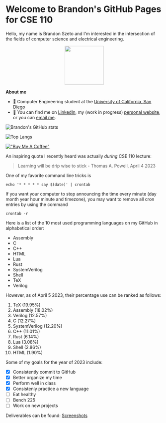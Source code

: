 <!-- Need to add: -->
<!-- - Pictures -->
<!-- - Headings -->
<!-- - Styling text -->
<!-- - Quoting text -->
<!-- - Quoting code -->
<!-- - External links -->
<!-- - Section links -->
<!-- - Relative links (Link to another .md file or an image in your repo. If linking to an image, encode it as a regular link rather than an image.) -->
<!-- - Ordered and unordered lists -->
<!-- - Task lists -->

# Welcome to Brandon's GitHub Pages for CSE 110

Hello, my name is Brandon Szeto and I'm interested in the intersection of the fields of computer science and electrical engineering. 

<p align="center">
<img src="https://user-images.githubusercontent.com/99768694/230155558-53b8fa68-aecc-46e4-875e-b146b3eb8271.jpg" width="125">
</p>

**About me**
- 📘 Computer Engineering student at the [University of California, San Diego](https://ucsd.edu)
- 💬 You can find me on [LinkedIn](https://www.linkedin.com/in/Brandon-szeto/), my (work in progress) [personal website](https://brandonszeto.com/), or you can [email me](mailto:bszeto@ucsd.edu).

![Brandon's GitHub stats](https://github-readme-stats-brandonszeto.vercel.app/api?username=brandonszeto&count_private=true&show_icons=true&theme=transparent)

![Top Langs](https://github-readme-stats-brandonszeto.vercel.app/api/top-langs/?username=brandonszeto&layout=compact&langs_count=10&theme=transparent)

[!["Buy Me A Coffee"](https://www.buymeacoffee.com/assets/img/custom_images/orange_img.png)](https://www.buymeacoffee.com/brandonszeto)

An inspiring quote I recently heard was actually *during* CSE 110 lecture:

> Learning will be drip wise to stick - Thomas A. Powell, April 4 2023

One of my favorite command line tricks is

```
echo '* * * * * say $(date)' | crontab
```

If you want your computer to stop announcing the time every minute (day month
year hour minute and timezone), you may want to remove all cron entries by using
the command

```
crontab -r
```

Here is a list of the 10 most used programming languages on my GitHub in
alphabetical order:
- Assembly
- C 
- C++ 
- HTML 
- Lua 
- Rust 
- SystemVerilog
- Shell 
- TeX
- Verilog 

However, as of April 5 2023, their percentage use can be ranked as follows:
1. TeX (19.95%)
2. Assembly (18.02%)
3. Verilog (12.57%)
4. C (12.27%)
5. SystemVerilog (12.20%)
6. C++ (11.01%)
7. Rust (6.14%)
8. Lua (3.08%)
9. Shell (2.86%)
10. HTML (1.90%)

Some of my goals for the year of 2023 include:
- [x] Consistently commit to GitHub
- [x] Better organize my time
- [x] Perform well in class
- [x] Consistenly practice a new language
- [ ] Eat healthy
- [ ] Bench 225
- [ ] Work on new projects

Deliverables can be found:
[Screenshots](/screenshots)
